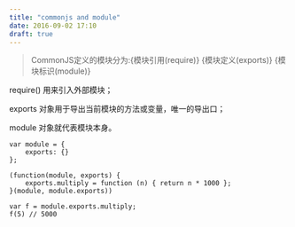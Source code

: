 ```yaml
---
title: "commonjs and module"
date: 2016-09-02 17:10
draft: true
---
```


> CommonJS定义的模块分为:{模块引用(require)} {模块定义(exports)} {模块标识(module)}

require() 用来引入外部模块；

exports   对象用于导出当前模块的方法或变量，唯一的导出口；

module  对象就代表模块本身。

    var module = {
        exports: {}
    };

    (function(module, exports) {
        exports.multiply = function (n) { return n * 1000 };
    }(module, module.exports))

    var f = module.exports.multiply;
    f(5) // 5000
